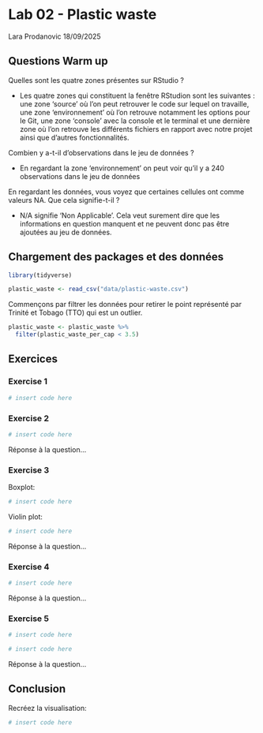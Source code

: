 Lab 02 - Plastic waste
================
Lara Prodanovic
18/09/2025

## Questions Warm up

Quelles sont les quatre zones présentes sur RStudio ?

- Les quatre zones qui constituent la fenêtre RStudion sont les
  suivantes : une zone ‘source’ où l’on peut retrouver le code sur
  lequel on travaille, une zone ‘environnement’ où l’on retrouve
  notamment les options pour le Git, une zone ‘console’ avec la console
  et le terminal et une dernière zone où l’on retrouve les différents
  fichiers en rapport avec notre projet ainsi que d’autres
  fonctionnalités.

Combien y a-t-il d’observations dans le jeu de données ?

- En regardant la zone ‘environnement’ on peut voir qu’il y a 240
  observations dans le jeu de données

En regardant les données, vous voyez que certaines cellules ont comme
valeurs NA. Que cela signifie-t-il ?

- N/A signifie ‘Non Applicable’. Cela veut surement dire que les
  informations en question manquent et ne peuvent donc pas être ajoutées
  au jeu de données.

## Chargement des packages et des données

``` r
library(tidyverse) 
```

``` r
plastic_waste <- read_csv("data/plastic-waste.csv")
```

Commençons par filtrer les données pour retirer le point représenté par
Trinité et Tobago (TTO) qui est un outlier.

``` r
plastic_waste <- plastic_waste %>%
  filter(plastic_waste_per_cap < 3.5)
```

## Exercices

### Exercise 1

``` r
# insert code here
```

### Exercise 2

``` r
# insert code here
```

Réponse à la question…

### Exercise 3

Boxplot:

``` r
# insert code here
```

Violin plot:

``` r
# insert code here
```

Réponse à la question…

### Exercise 4

``` r
# insert code here
```

Réponse à la question…

### Exercise 5

``` r
# insert code here
```

``` r
# insert code here
```

Réponse à la question…

## Conclusion

Recréez la visualisation:

``` r
# insert code here
```
